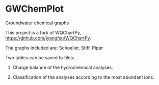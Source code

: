 # GWChemPlot
Groundwater chemical graphs

This project is a fork of WQChartPy, https://github.com/jyangfsu/WQChartPy.

The graphs included are: Schoeller, Stiff, Piper

Two tables can be saved to files:

1. Charge balance of the hydrochemical analyses.

2. Classification of the analyses according to the most abundant ions.

